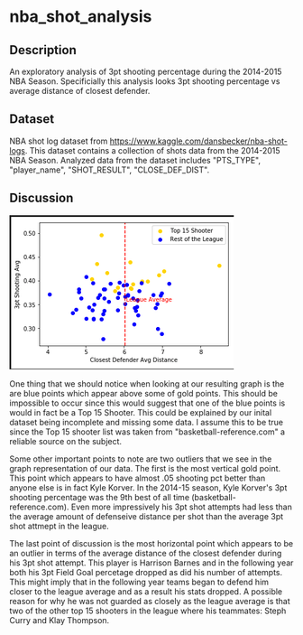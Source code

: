 # nba_shot_analysis

## Description
An exploratory analysis of 3pt shooting percentage during the 2014-2015 NBA Season. Specificially this analysis looks 3pt shooting percentage vs average distance of closest defender.

## Dataset
NBA shot log dataset from https://www.kaggle.com/dansbecker/nba-shot-logs. This dataset contains a collection of shots data from the 2014-2015 NBA Season. Analyzed data from the dataset includes "PTS_TYPE", "player_name", "SHOT_RESULT", "CLOSE_DEF_DIST".

## Discussion
![3pt Shooting Avg vs Closest Defender Avg Distance](https://github.com/ehrlichj/nba_shot_analysis/blob/master/images/chart1.png)

One thing that we should notice when looking at our resulting graph is the are blue points which appear above some of gold points. This should be impossible to occur since this would suggest that one of the blue points is would in fact be a Top 15 Shooter. This could be explained by our inital dataset being incomplete and missing some data. I assume this to be true since the Top 15 shooter list was taken from "basketball-reference.com" a reliable source on the subject.

Some other important points to note are two outliers that we see in the graph representation of our data. The first is the most vertical gold point. This point which appears to have almost .05 shooting pct better than anyone else is in fact Kyle Korver. In the 2014-15 season, Kyle Korver's 3pt shooting percentage was the 9th best of all time (basketball-reference.com). Even more impressively his 3pt shot attempts had less than the average amount of defenseive distance per shot than the average 3pt shot attmept in the league.

The last point of discussion is the most horizontal point which appears to be an outlier in terms of the average distance of the closest defender during his 3pt shot attempt. This player is Harrison Barnes and in the following year both his 3pt Field Goal percetage dropped as did his number of attempts. This might imply that in the following year teams began to defend him closer to the league average and as a result his stats dropped. A possible reason for why he was not guarded as closely as the league average is that two of the other top 15 shooters in the league where his teammates: Steph Curry and Klay Thompson.
